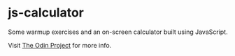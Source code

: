 # js-calculator

Some warmup exercises and an on-screen calculator built using JavaScript.

Visit [The Odin Project](http://www.theodinproject.com/javascript-and-jquery/on-screen-calculator) for more info.